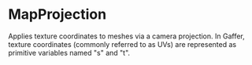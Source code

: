 # MapProjection

Applies texture coordinates to meshes via a camera projection.
In Gaffer, texture coordinates (commonly referred to as UVs)
are represented as primitive variables named "s" and "t".

